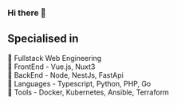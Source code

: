 ### Hi there 👋

<h2>Specialised in</h2>
<p>
  🔸 Fullstack Web Engineering
  <br>🔸 FrontEnd - Vue.js, Nuxt3
  <br>🔸 BackEnd - Node, NestJs, FastApi
  <br>🔸 Languages - Typescript, Python, PHP, Go
  <br>🔸 Tools - Docker, Kubernetes, Ansible, Terraform
<p>

